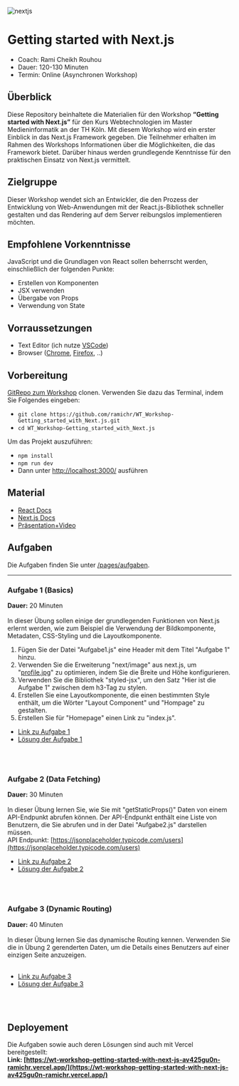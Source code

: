 ![nextjs](https://res.cloudinary.com/practicaldev/image/fetch/s--JszVhDtd--/c_imagga_scale,f_auto,fl_progressive,h_420,q_auto,w_1000/https://dev-to-uploads.s3.amazonaws.com/uploads/articles/rd3omc5vp71r5k9z69b4.png)

# Getting started with Next.js
* Coach: Rami Cheikh Rouhou
* Dauer: 120-130 Minuten
* Termin: Online (Asynchronen Workshop)

## Überblick
Diese Repository beinhaltete die Materialien für den Workshop **“Getting started with Next.js”** für den Kurs Webtechnologien im Master Medieninformatik an der TH Köln.
Mit diesem Workshop wird ein erster Einblick in das Next.js Framework gegeben. Die Teilnehmer erhalten im Rahmen des Workshops Informationen über die Möglichkeiten, die das Framework bietet. Darüber hinaus werden grundlegende Kenntnisse für den praktischen Einsatz von Next.js vermittelt.

## Zielgruppe
Dieser Workshop wendet sich an Entwickler, die den Prozess der Entwicklung von Web-Anwendungen mit der React.js-Bibliothek schneller gestalten und das Rendering auf dem Server reibungslos implementieren möchten.

## Empfohlene Vorkenntnisse
JavaScript und die Grundlagen von React sollen beherrscht werden, einschließlich der folgenden Punkte:

* Erstellen von Komponenten
* JSX verwenden
* Übergabe von Props
* Verwendung von State


## Vorraussetzungen
* Text Editor (ich nutze [VSCode](https://code.visualstudio.com/))
* Browser ([Chrome](https://www.google.com/chrome/?brand=FHFK&gclid=Cj0KCQjw6ZOIBhDdARIsAMf8YyH6-g79x4MAExolqLsni9j48iYawMtMIaDo5UoHpoglKc21kTeRHi0aAlWkEALw_wcB&gclsrc=aw.ds), [Firefox](https://www.mozilla.org/en-US/firefox/new/), ..)

## Vorbereitung
[GitRepo zum Workshop](https://github.com/ramichr/WT_Workshop-Getting_started_with_Next.js) clonen. Verwenden Sie dazu das Terminal, indem Sie Folgendes eingeben:
* `git clone https://github.com/ramichr/WT_Workshop-Getting_started_with_Next.js.git`
* `cd WT_Workshop-Getting_started_with_Next.js`

Um das Projekt auszuführen:
* `npm install`
* `npm run dev`
* Dann unter [http://localhost:3000/](http://localhost:3000/) ausführen

## Material
* [React Docs](https://reactjs.org/docs/getting-started.html)
* [Next.js Docs](https://nextjs.org/docs/getting-started)
* [Präsentation+Video](https://github.com/ramichr/WT_Workshop-Getting_started_with_Next.js/tree/main/folien%2Baufzeichnung)

## Aufgaben
Die Aufgaben finden Sie unter [/pages/aufgaben](https://github.com/ramichr/WT_Workshop-Getting_started_with_Next.js/tree/main/pages/aufgaben).

***

### Aufgabe 1 (Basics)
**Dauer:** 20 Minuten 
<br>
<br>
In dieser Übung sollen einige der grundlegenden Funktionen von Next.js erlernt werden, wie zum Beispiel die Verwendung der Bildkomponente, Metadaten, CSS-Styling und die Layoutkomponente.

1. Fügen Sie der Datei "Aufgabe1.js" eine Header mit dem Titel "Aufgabe 1" hinzu.
2. Verwenden Sie die Erweiterung "next/image" aus next.js, um "[profile.jpg](https://github.com/ramichr/WT_Workshop-Getting_started_with_Next.js/blob/main/public/images/profile.jpg)" zu optimieren, indem Sie die Breite und Höhe konfigurieren.
3. Verwenden Sie die Bibliothek "styled-jsx", um den Satz "Hier ist die Aufgabe 1" zwischen dem h3-Tag zu stylen.
4. Erstellen Sie eine Layoutkomponente, die einen bestimmten Style enthält, um die Wörter "Layout Component" und "Hompage" zu gestalten.
5. Erstellen Sie für "Homepage" einen Link zu "index.js".

* [Link zu Aufgabe 1](https://github.com/ramichr/WT_Workshop-Getting_started_with_Next.js/blob/main/pages/aufgaben/aufgabe_1/aufgabe1.js)
* [Lösung der Aufgabe 1](https://github.com/ramichr/WT_Workshop-Getting_started_with_Next.js/blob/main/pages/aufgaben/aufgabe_1/solution_1/solution1.js)
<br>
<br>

### Aufgabe 2 (Data Fetching)
**Dauer:** 30 Minuten
<br>
<br>
In dieser Übung lernen Sie, wie Sie mit "getStaticProps()" Daten von einem API-Endpunkt abrufen können. Der API-Endpunkt enthält eine Liste von Benutzern, die Sie abrufen und in der Datei "Aufgabe2.js" darstellen müssen. <br>
API Endpunkt: [https://jsonplaceholder.typicode.com/users](https://jsonplaceholder.typicode.com/users)

* [Link zu Aufgabe 2](https://github.com/ramichr/WT_Workshop-Getting_started_with_Next.js/blob/main/pages/aufgaben/aufgabe_2/aufgabe2.js)
* [Lösung der Aufgabe 2](https://github.com/ramichr/WT_Workshop-Getting_started_with_Next.js/blob/main/pages/aufgaben/aufgabe_2/solution_2/solution2.js)
<br>
<br>

### Aufgabe 3 (Dynamic Routing)
**Dauer:** 40 Minuten
<br>
<br>
In dieser Übung lernen Sie das dynamische Routing kennen. Verwenden Sie die in Übung 2 gerenderten Daten, um die Details eines Benutzers auf einer einzigen Seite anzuzeigen.
<br>
<br>
* [Link zu Aufgabe 3](https://github.com/ramichr/WT_Workshop-Getting_started_with_Next.js/blob/main/pages/aufgaben/aufgabe_3/aufgabe3.js)
* [Lösung der Aufgabe 3](https://github.com/ramichr/WT_Workshop-Getting_started_with_Next.js/tree/main/pages/aufgaben/aufgabe_3/solution_3)
<br>
<br>

## Deployement
Die Aufgaben sowie auch deren Lösungen sind auch mit Vercel bereitgestellt: <br>
**Link: [https://wt-workshop-getting-started-with-next-js-av425gu0n-ramichr.vercel.app/](https://wt-workshop-getting-started-with-next-js-av425gu0n-ramichr.vercel.app/)**
